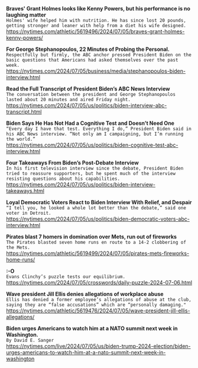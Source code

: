 **Braves' Grant Holmes looks like Kenny Powers, but his performance is no laughing matter**\
`Holmes' wife helped him with nutrition. He has since lost 20 pounds, getting stronger and leaner with help from a diet his wife designed.`\
https://nytimes.com/athletic/5619496/2024/07/05/braves-grant-holmes-kenny-powers/

**For George Stephanopoulos, 22 Minutes of Probing the Personal.**\
`Respectfully but firmly, the ABC anchor pressed President Biden on the basic questions that Americans had asked themselves over the past week.`\
https://nytimes.com/2024/07/05/business/media/stephanopoulos-biden-interview.html

**Read the Full Transcript of President Biden’s ABC News Interview**\
`The conversation between the president and George Stephanopoulos lasted about 20 minutes and aired Friday night.`\
https://nytimes.com/2024/07/05/us/politics/biden-interview-abc-transcript.html

**Biden Says He Has Not Had a Cognitive Test and Doesn’t Need One**\
`“Every day I have that test. Everything I do,” President Biden said in his ABC News interview. “Not only am I campaigning, but I’m running the world.”`\
https://nytimes.com/2024/07/05/us/politics/biden-cognitive-test-abc-interview.html

**Four Takeaways From Biden’s Post-Debate Interview**\
`In his first television interview since the debate, President Biden tried to reassure supporters, but he spent much of the interview resisting questions about his capabilities.`\
https://nytimes.com/2024/07/05/us/politics/biden-interview-takeaways.html

**Loyal Democratic Voters React to Biden Interview With Relief, and Despair**\
`“I tell you, he looked a whole lot better than the debate,” said one voter in Detroit.`\
https://nytimes.com/2024/07/05/us/politics/biden-democratic-voters-abc-interview.html

**Pirates blast 7 homers in domination over Mets, run out of fireworks**\
`The Pirates blasted seven home runs en route to a 14-2 clobbering of the Mets.`\
https://nytimes.com/athletic/5619499/2024/07/05/pirates-mets-fireworks-home-runs/

**:-O**\
`Evans Clinchy’s puzzle tests our equilibrium.`\
https://nytimes.com/2024/07/05/crosswords/daily-puzzle-2024-07-06.html

**Wave president Jill Ellis denies allegations of workplace abuse**\
`Ellis has denied a former employee’s allegations of abuse at the club, saying they are “false accusations” which are “personally damaging."`\
https://nytimes.com/athletic/5619476/2024/07/05/wave-president-jill-ellis-allegations/

**Biden urges Americans to watch him at a NATO summit next week in Washington.**\
`By David E. Sanger`\
https://nytimes.com/live/2024/07/05/us/biden-trump-2024-election/biden-urges-americans-to-watch-him-at-a-nato-summit-next-week-in-washington

